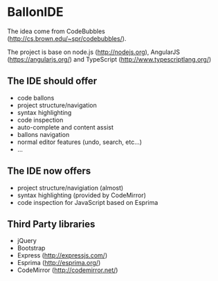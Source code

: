 # BallonIDE

The idea come from CodeBubbles (http://cs.brown.edu/~spr/codebubbles/).

The project is base on node.js (http://nodejs.org), AngularJS (https://angularjs.org/) and TypeScript (http://www.typescriptlang.org/)

## The IDE should offer
* code ballons
* project structure/navigation
* syntax highlighting
* code inspection
* auto-complete and content assist
* ballons navigation
* normal editor features (undo, search, etc...)
* ...

## The IDE now offers
* project structure/navigiation (almost)
* syntax highlighting (provided by CodeMirror)
* code inspection for JavaScript based on Esprima

## Third Party libraries
- jQuery
- Bootstrap
- Express (http://expressjs.com/)
- Esprima (http://esprima.org/)
- CodeMirror (http://codemirror.net/)

